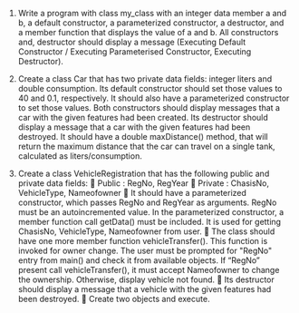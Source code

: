 1. Write a program with class my_class with an integer data member a and b, a default constructor, a parameterized constructor, a destructor, and a member function that displays the value of a and b. All
constructors and, destructor should display a message (Executing Default Constructor / Executing Parameterised Constructor, Executing Destructor).


2. Create a class Car that has two private data fields: integer liters and double consumption. Its default constructor should set those values to 40 and 0.1, respectively. It should also have a parameterized
constructor to set those values. Both constructors should display messages that a car with the given features had been created. Its destructor should display a message that a car with the given features had
been destroyed. It should have a double maxDistance() method, that will return the maximum distance that the car can travel on a single tank, calculated as liters/consumption.


3. Create a class VehicleRegistration that has the following public and private data fields:
   Public : RegNo, RegYear
   Private : ChasisNo, VehicleType, Nameofowner
   It should have a parameterized constructor, which passes RegNo and RegYear as arguments.
  RegNo must be an autoincremented value. In the parameterized constructor, a member function call getData() must be included. It is used for getting ChasisNo, VehicleType, Nameofowner from
  user.
   The class should have one more member function vehicleTransfer(). This function is invoked for owner change. The user must be prompted for "RegNo" entry from main() and check it from
available objects. If “RegNo” present call vehicleTransfer(), it must accept Nameofowner to change the ownership. Otherwise, display vehicle not found.
   Its destructor should display a message that a vehicle with the given features had been destroyed.
   Create two objects and execute.
